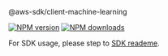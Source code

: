 @aws-sdk/client-machine-learning

[![NPM version](https://img.shields.io/npm/v/@aws-sdk/client-machine-learning/preview.svg)](https://www.npmjs.com/package/@aws-sdk/client-machine-learning)
[![NPM downloads](https://img.shields.io/npm/dm/@aws-sdk/client-machine-learning.svg)](https://www.npmjs.com/package/@aws-sdk/client-machine-learning)

For SDK usage, please step to [SDK reademe](https://github.com/aws/aws-sdk-js-v3).
